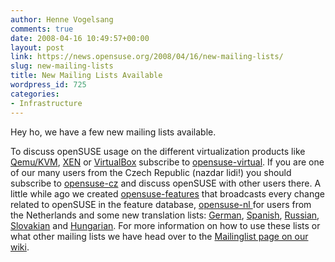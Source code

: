```yaml
---
author: Henne Vogelsang
comments: true
date: 2008-04-16 10:49:57+00:00
layout: post
link: https://news.opensuse.org/2008/04/16/new-mailing-lists/
slug: new-mailing-lists
title: New Mailing Lists Available
wordpress_id: 725
categories:
- Infrastructure
---
```


Hey ho, we have a few new mailing lists available.

To discuss openSUSE usage on the different virtualization products like [Qemu/KVM](//fabrice.bellard.free.fr/qemu/), [XEN](//www.xen.org) or [VirtualBox](//www.virtualbox.org) subscribe to [opensuse-virtual](//lists.opensuse.org/opensuse-virtual). If you are one of our many users from the Czech Republic (nazdar lidi!) you should subscribe to [opensuse-cz](//lists.opensuse.org/opensuse-cz) and discuss openSUSE with other users there. A little while ago we created [opensuse-features](//lists.opensuse.org/opensuse-features) that broadcasts every change related to openSUSE in the feature database, [opensuse-nl ](//lists.opensuse.org/opensuse-nl)for users from the Netherlands and some new translation lists: [German](//lists.opensuse.org/opensuse-translation-de), [Spanish](//lists.opensuse.org/opensuse-translation-es), [Russian](//lists.opensuse.org/opensuse-translation-ru), [Slovakian](//lists.opensuse.org/opensuse-translation-sk)  and [Hungarian](//lists.opensuse.org/opensuse-translation-hu). For more information on how to use these lists or what other mailing lists we have head over to the [Mailinglist page on our wiki](//en.opensuse.org/Communicate/Mailinglists).
